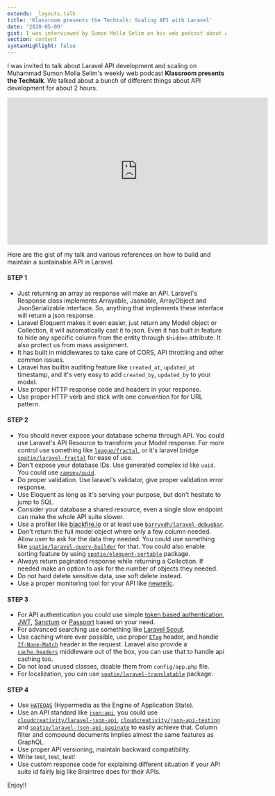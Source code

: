 ```yaml
---
extends: _layouts.talk
title: 'Klassroom presents the Techtalk: Scaling API with Laravel'
date: '2020-05-09'
gist: I was interviewed by Sumon Molla Selim on his web podcast about APIs and how to create them with Laravel.
section: content
syntaxHighlight: false
---
```


I was invited to talk about Laravel API development and scaling on Muhammad Sumon Molla Selim's weekly web podcast **Klassroom presents the Techtalk**. We talked about a bunch of different things about API development for about 2 hours.

<iframe width="600" height="337.5" src="https://www.youtube.com/embed/5Kr04SkX2Qk" frameborder="0" allow="accelerometer; autoplay; encrypted-media; gyroscope; picture-in-picture" allowfullscreen></iframe>

Here are the gist of my talk and various references on how to build and maintain a suntainable API in Laravel.

#### STEP 1

- Just returning an array as response will make an API. Laravel's Response class implements Arrayable, Jsonable, ArrayObject and JsonSerializable interface. So, anything that implements these interface will return a json response.
- Laravel Eloquent makes it even easier, just return any Model object or Collection, it will automatically cast it to json. Even it has built in feature to hide any specific column from the entity through `$hidden` attribute. It also protect us from mass assignment.
- It has built in middlewares to take care of CORS, API throttling and other common issues.
- Laravel has builtin auditing feature like `created_at`, `updated_at` timestamp, and it's very easy to add `created_by`, `updated_by` to your model.
- Use proper HTTP response code and headers in your response.
- Use proper HTTP verb and stick with one convention for for URL pattern.

#### STEP 2

- You should never expose your database schema through API. You could use Laravel's API Resource to transform your Model response. For more control use something like [`league/fractal`](https://fractal.thephpleague.com/), or it's laravel bridge [`spatie/laravel-fractal`](https://github.com/spatie/laravel-fractal) for ease of use.
- Don't expose your database IDs. Use generated complex id like `uuid`. You could use [`ramsey/uuid`](https://uuid.ramsey.dev/).
- Do proper validation. Use laravel's validator, give proper validation error response.
- Use Eloquent as long as it's serving your purpose, but don't hesitate to jump to SQL.
- Consider your database a shared resource, even a single slow endpoint can make the whole API suite slower.
- Use a profiler like [blackfire.io](https://blackfire.io/) or at least use [`barryvdh/laravel-debugbar`](https://github.com/barryvdh/laravel-debugbar).
- Don't return the full model object where only a few column needed. Allow user to ask for the data they needed. You could use something like [`spatie/laravel-query-builder`](https://github.com/spatie/laravel-query-builder) for that. You could also enable sorting feature by using [`spatie/eloquent-sortable`](https://github.com/spatie/eloquent-sortable) package.
- Always return paginated response while returning a Collection. If needed make an option to ask for the number of objects they needed.
- Do not hard delete sensitive data, use soft delete instead.
- Use a proper monitoring tool for your API like [newrelic](https://newrelic.com/).

#### STEP 3

- For API authentication you could use simple [token based authentication](https://laravel.com/docs/6.x/api-authentication), [JWT](https://jwt-auth.readthedocs.io/en/develop/), [Sanctum](https://laravel.com/docs/7.x/sanctum#introduction) or [Passport](https://laravel.com/docs/7.x/passport) based on your need.
- For advanced searching use something like [Laravel Scout](https://laravel.com/docs/7.x/scout).
- Use caching where ever possible, use proper [`ETag`](https://developer.mozilla.org/en-US/docs/Web/HTTP/Headers/ETag) header, and handle [`If-None-Match`](https://developer.mozilla.org/en-US/docs/Web/HTTP/Headers/If-None-Match) header in the request. Laravel also provide a [`cache.headers`](https://laravel.com/docs/7.x/responses#attaching-headers-to-responses) middleware out of the box, you can use that to handle api caching too.
- Do not load unused classes, disable them from `config/app.php` file.
- For localization, you can use [`spatie/laravel-translatable`](https://github.com/spatie/laravel-translatable) package.

#### STEP 4

- Use [`HATEOAS`](https://en.wikipedia.org/wiki/HATEOAS) (Hypermedia as the Engine of Application State).
- Use an API standard like [`json:api`](https://jsonapi.org/), you could use [`cloudcreativity/laravel-json-api`](https://laravel-json-api.readthedocs.io/en/latest/), [`cloudcreativity/json-api-testing`](https://laravel-json-api.readthedocs.io/en/latest/) and [`spatie/laravel-json-api-paginate`](https://github.com/spatie/laravel-json-api-paginate) to easily achieve that. Column filter and compound documents implies almost the same features as GraphQL.
- Use proper API versioning, maintain backward compatibility.
- Write test, test, test!
- Use custom response code for explaining different situation if your API suite id fairly big like Braintree does for their APIs.

Enjoy!!
